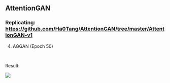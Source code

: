 ## AttentionGAN


### Replicating: https://github.com/Ha0Tang/AttentionGAN/tree/master/AttentionGAN-v1

4. AGGAN (Epoch 50)
<br />

Result:

<img src = "https://github.com/arpit2412/Generative-Adversarial-Network-/blob/master/AttentionGAN/images/AttentionGAN.png">

